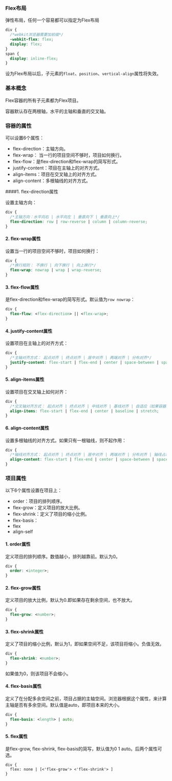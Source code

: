 ### Flex布局

弹性布局，任何一个容易都可以指定为Flex布局

```css
div {
  /*webkit浏览器需要加前缀*/
  -webkit-flex: flex;
  display: flex;
}
span {
  display: inline-flex;
}

```

设为Flex布局以后，子元素的`float`、`position`、`vertical-align`属性将失效。

### 基本概念

Flex容器的所有子元素都为Flex项目。

容器默认存在两根轴，水平的主轴和垂直的交叉轴。

### 容器的属性

可以设置6个属性：

+ flex-direction：主轴方向。
+ flex-wrap： 当一行的项目空间不够时，项目如何换行。
+ flex-flow：是flex-direction和flex-wrap的简写形式。
+ justify-content：项目在主轴上的对齐方式。
+ align-items：项目在交叉轴上的对齐方式。
+ align-content：多根轴线的对齐方式。

####1. flex-direction属性

设置主轴方向：

```css
div {
  /*主轴方向：水平向右 | 水平向左 | 垂直向下 | 垂直向上*/
  flex-direction: row | row-reverse | column | column-reverse;
}
```

#### 2. flex-wrap属性

设置当一行的项目空间不够时，项目如何换行：

```css
div {
  /*换行规则： 不换行 | 向下换行 | 向上换行*/
  flex-wrap: nowrap | wrap | wrap-reverse;
}
```

#### 3. flex-flow属性

是flex-direction和flex-wrap的简写形式。默认值为`row nowrap`：

```css
div {
  flex-flow: <flex-direction> || <flex-wrap>;
}
```

#### 4. justify-content属性

设置项目在主轴上的对齐方式：

```css
div {
  /*主轴对齐方式： 起点对齐 | 终点对齐 | 居中对齐 | 两端对齐 | 分布对齐*/
  justify-content: flex-start | flex-end | center | space-between | space-around;
}
```

#### 5. align-items属性

设置项目在交叉轴上如何对齐：

```css
div {
  /*交叉轴对齐方式： 起点对齐 | 终点对齐 | 中线对齐 | 基线对齐 | 自适应（如果容器未设置高度或为auto，则继承容器高度）*/
  align-items: flex-start | flex-end | center | baseline | stretch;
}
```

#### 6. align-content属性

设置多根轴线的对齐方式。如果只有一根轴线，则不起作用：

```css
div {
  /*轴线对齐方式： 起点对齐 | 终点对齐 | 居中对齐 | 两端对齐 | 分布对齐 | 轴线占满整个交叉轴（默认值）*/
  align-content: flex-start | flex-end | center | space-between | space-around | stretch;
}
```

### 项目属性

以下6个属性设置在项目上：

+ order：项目的排列顺序。
+ flex-grow：定义项目的放大比例。
+ flex-shrink：定义了项目的缩小比例。
+ flex-basis：
+ flex
+ align-self

#### 1. order属性

定义项目的排列顺序。数值越小，排列越靠前。默认为0。

```css
div {
  order: <integer>;
}
```

#### 2. flex-grow属性

定义项目的放大比例，默认为0.即如果存在剩余空间，也不放大。

```css
div {
  flex-grow: <number>;
}
```

#### 3. flex-shrink属性

定义了项目的缩小比例，默认为1，即如果空间不足，该项目将缩小。负值无效。

```css
div {
  flex-shrink: <number>;
}
```

如果值为0，则该项目不会缩小。

#### 4. flex-basis属性

定义了在分配多余空间之前，项目占据的主轴空间。浏览器根据这个属性，来计算主轴是否有多余空间。默认值是auto，即项目本来的大小。

```css
div {
  flex-basis: <length> | auto;
}
```

#### 5. flex属性

是flex-grow, flex-shrink, flex-basis的简写，默认值为0 1 auto。后两个属性可选。

```
div {
  flex: none | [<'flex-grow'> <'flex-shrink'> ]
}
```















